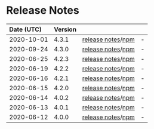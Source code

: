 # Release Notes

| Date (UTC) | Version |  |  |
| :-- | :-- | :--: | :-- |
| 2020-10-01 | 4.3.1 | [release notes](v4.3.1/README.md)/[npm](https://www.npmjs.com/package/@dagonmetric/ng-config/v/4.3.1) | - |
| 2020-09-24 | 4.3.0 | [release notes](v4.3.0/README.md)/[npm](https://www.npmjs.com/package/@dagonmetric/ng-config/v/4.3.0) | - |
| 2020-06-25 | 4.2.3 | [release notes](v4.2.3/README.md)/[npm](https://www.npmjs.com/package/@dagonmetric/ng-config/v/4.2.3) | - |
| 2020-06-19 | 4.2.2 | [release notes](v4.2.2/README.md)/[npm](https://www.npmjs.com/package/@dagonmetric/ng-config/v/4.2.2) | - |
| 2020-06-16 | 4.2.1 | [release notes](v4.2.1/README.md)/[npm](https://www.npmjs.com/package/@dagonmetric/ng-config/v/4.2.1) | - |
| 2020-06-15 | 4.2.0 | [release notes](v4.2.0/README.md)/[npm](https://www.npmjs.com/package/@dagonmetric/ng-config/v/4.2.0) | - |
| 2020-06-14 | 4.0.2 | [release notes](v4.0.2/README.md)/[npm](https://www.npmjs.com/package/@dagonmetric/ng-config/v/4.0.2) | - |
| 2020-06-13 | 4.0.1 | [release notes](v4.0.1/README.md)/[npm](https://www.npmjs.com/package/@dagonmetric/ng-config/v/4.0.1) | - |
| 2020-06-12 | 4.0.0 | [release notes](v4.0.0/README.md)/[npm](https://www.npmjs.com/package/@dagonmetric/ng-config/v/4.0.0) | - |
